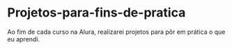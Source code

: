 # Projetos-para-fins-de-pratica
 Ao fim de cada curso na Alura, realizarei projetos para pôr em prática o que eu aprendi.
